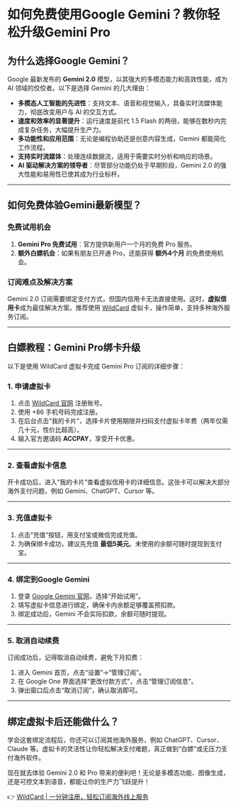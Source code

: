 # 如何免费使用Google Gemini？教你轻松升级Gemini Pro


## 为什么选择Google Gemini？

Google 最新发布的 **Gemini 2.0** 模型，以其强大的多模态能力和高效性能，成为 AI 领域的佼佼者。以下是选择 Gemini 的几大理由：

- **多模态人工智能的先进性**：支持文本、语音和视觉输入，具备实时流媒体能力，彻底改变用户与 AI 的交互方式。
- **速度和效率的显著提升**：运行速度是前代 1.5 Flash 的两倍，能够在数秒内完成复杂任务，大幅提升生产力。
- **多功能性和应用范围**：无论是编程协助还是创意内容生成，Gemini 都能简化工作流程。
- **支持实时流媒体**：处理连续数据流，适用于需要实时分析和响应的场景。
- **AI 驱动解决方案的领导者**：尽管部分功能仍处于早期阶段，Gemini 2.0 的强大性能和易用性已使其成为行业标杆。

---

## 如何免费体验Gemini最新模型？

### 免费试用机会

1. **Gemini Pro 免费试用**：官方提供新用户一个月的免费 Pro 服务。
2. **额外白嫖机会**：如果有朋友已开通 Pro，还能获得 **额外4个月** 的免费使用机会。

### 订阅难点及解决方案

Gemini 2.0 订阅需要绑定支付方式，但国内信用卡无法直接使用。这时，**虚拟信用卡**成为最佳解决方案。推荐使用 [WildCard](https://bit.ly/bewildcard) 虚拟卡，操作简单，支持多种海外服务订阅。

---

## 白嫖教程：Gemini Pro绑卡升级

以下是使用 WildCard 虚拟卡完成 Gemini Pro 订阅的详细步骤：

### 1. 申请虚拟卡

1. 点击 [WildCard 官网](https://bit.ly/bewildcard) 注册账号。
2. 使用 +86 手机号码完成注册。
3. 在后台点击“我的卡片”，选择卡片使用期限并扫码支付虚拟卡年费（两年仅需几十元，性价比超高）。
4. 输入官方邀请码 **ACCPAY**，享受开卡优惠。

---

### 2. 查看虚拟卡信息

开卡成功后，进入“我的卡片”查看虚拟信用卡的详细信息。这张卡可以解决大部分海外支付问题，例如 Gemini、ChatGPT、Cursor 等。

---

### 3. 充值虚拟卡

1. 点击“充值”按钮，用支付宝或微信完成充值。
2. 为确保绑卡成功，建议先充值 **最低5美元**。未使用的余额可随时提现到支付宝。

---

### 4. 绑定到Google Gemini

1. 登录 [Google Gemini 官网](https://gemini.google.com/app?hl=zh)，选择“开始试用”。
2. 填写虚拟卡信息进行绑定，确保卡内余额足够覆盖预扣款。
3. 绑定成功后，Gemini 不会实际扣款，余额可随时提现。

---

### 5. 取消自动续费

订阅成功后，记得取消自动续费，避免下月扣费：

1. 进入 Gemini 首页，点击“设置”→“管理订阅”。
2. 在 Google One 界面选择“更改付款方式”，点击“管理订阅信息”。
3. 弹出窗口后点击“取消订阅”，确认取消即可。

---

## 绑定虚拟卡后还能做什么？

学会这套绑定流程后，你还可以订阅其他海外服务，例如 ChatGPT、Cursor、Claude 等。虚拟卡的灵活性让你轻松解决支付难题，真正做到“白嫖”或无压力支付海外软件。

现在就去体验 Gemini 2.0 和 Pro 带来的便利吧！无论是多模态功能、图像生成，还是可控文本到语音，都能让你的生产力飞跃提升！

👉 [WildCard | 一分钟注册，轻松订阅海外线上服务](https://bit.ly/bewildcard)
